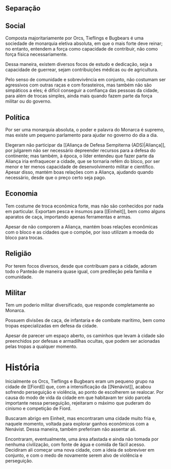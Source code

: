 
## Separação

## Social

Composta majoritariamente por Orcs, Tieflings e Bugbears é uma sociedade de monarquia eletiva absoluta, em que o mais forte deve reinar; no entanto, entendem a força como capacidade de contribuir, não como força física necessariamente.

Dessa maneira, existem diversos focos de estudo e dedicação, seja a capacidade de guerrear, sejam contribuições médicas ou de agricultura.

Pelo senso de comunidade e sobrevivência em conjunto, não costumam ser agressivos com outras raças e com forasteiros, mas também não são simpáticos a eles; é difícil conseguir a confiança das pessoas da cidade, para além de trocas simples, ainda mais quando fazem parte da força militar ou do governo.
## Política

Por ser uma monarquia absoluta, o poder e palavra do Monarca é supremo, mas existe um pequeno parlamento para ajudar no governo do dia a dia.

Elegeram não participar da [[Aliança de Defesa Sempiterna (ADS)|Aliança]], por julgarem não ser necessário depreender recursos para a defesa do continente; mas também, à época, o líder entendeu que fazer parte da Aliança iria enfraquecer a cidade, que se tornaria refém do bloco, por ser menor e ter menos capacidade de desenvolvimento militar e científico. Apesar disso, mantém boas relações com a Aliança, ajudando quando necessário, desde que o preço certo seja pago.

## Economia

Tem costume de troca econômica forte, mas não são conhecidos por nada em particular. Exportam pesca e insumos para [[Einheit]], bem como alguns aparatos de caça, importando apenas ferramentas e armas.

Apesar de não comporem a Aliança, mantém boas relações econômicas com o bloco e as cidades que o compõe, por isso utilizam a moeda do bloco para trocas.
## Religião

Por terem focos diversos, desde que contribuam para a cidade, adoram todo o Panteão de maneira quase igual, com predileção pela família e comunidade.

## Militar

Tem um poderio militar diversificado, que responde completamente ao Monarca.

Possuem divisões de caça, de infantaria e de combate marítimo, bem como tropas especializadas em defesa da cidade.

Apesar de parecer um espaço aberto, os caminhos que levam à cidade são preenchidos por defesas e armadilhas ocultas, que podem ser acionadas pelas tropas a qualquer momento.

# História

Inicialmente os Orcs, Tieflings e Bugbears eram um pequeno grupo na cidade de [[Fiord]] que, com a intensificação da [[Nenávist]], acabou sofrendo perseguição e violência, ao ponto de escolherem se realocar. Por causa do modo de vida da cidade em que habitavam ter sido parcela importante nessa perseguição, rejeitaram o máximo que puderam do cinismo e competição de Fiord.

Buscaram abrigo em Einheit, mas encontraram uma cidade muito fria e, naquele momento, voltada para explorar ganhos econômicos com a Nenávist. Dessa maneira, também preferiram não assentar ali.

Encontraram, eventualmente, uma área afastada e ainda não tomada por nenhuma civilização, com fonte de água e comida de fácil acesso. Decidiram ali começar uma nova cidade, com a ideia de sobreviver em conjunto, e com o medo de novamente serem alvo de violência e perseguição.